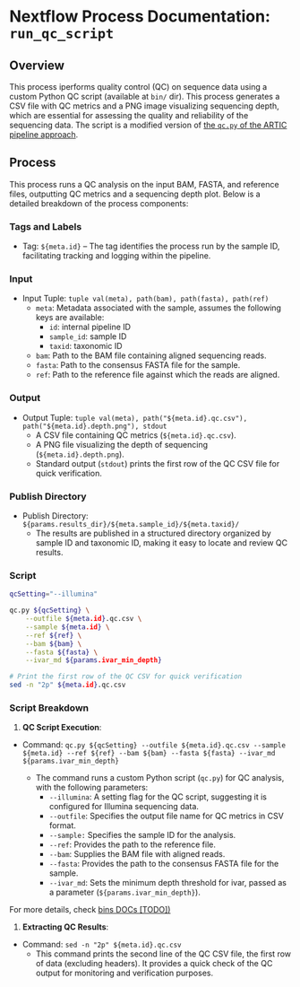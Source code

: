 # Nextflow Process Documentation: `run_qc_script`

## Overview

This process iperforms quality control (QC) on sequence data using a custom Python QC script (available at `bin/` dir). This process generates a CSV file with QC metrics and a PNG image visualizing sequencing depth, which are essential for assessing the quality and reliability of the sequencing data. The script is a modified version of [the `qc.py` of the ARTIC pipeline approach](https://gitlab.internal.sanger.ac.uk/malariagen1/ncov2019-artic-nf/-/blob/main/bin/qc.py?ref_type=heads).

## Process

This process runs a QC analysis on the input BAM, FASTA, and reference files, outputting QC metrics and a sequencing depth plot. Below is a detailed breakdown of the process components:

### Tags and Labels

- Tag: `${meta.id}` – The tag identifies the process run by the sample ID, facilitating tracking and logging within the pipeline.

### Input

- Input Tuple: `tuple val(meta), path(bam), path(fasta), path(ref)`
  - `meta`: Metadata associated with the sample, assumes the following keys  are available: 
    - `id`: internal pipeline ID
    - `sample_id`: sample ID
    - `taxid`: taxonomic ID
  - `bam`: Path to the BAM file containing aligned sequencing reads.
  - `fasta`: Path to the consensus FASTA file for the sample.
  - `ref`: Path to the reference file against which the reads are aligned.

### Output

- Output Tuple: `tuple val(meta), path("${meta.id}.qc.csv"), path("${meta.id}.depth.png"), stdout`
  - A CSV file containing QC metrics (`${meta.id}.qc.csv`).
  - A PNG file visualizing the depth of sequencing (`${meta.id}.depth.png`).
  - Standard output (`stdout`) prints the first row of the QC CSV file for quick verification.

### Publish Directory

- Publish Directory: `${params.results_dir}/${meta.sample_id}/${meta.taxid}/`
  - The results are published in a structured directory organized by sample ID and taxonomic ID, making it easy to locate and review QC results.

### Script

```bash
qcSetting="--illumina"

qc.py ${qcSetting} \
    --outfile ${meta.id}.qc.csv \
    --sample ${meta.id} \
    --ref ${ref} \
    --bam ${bam} \
    --fasta ${fasta} \
    --ivar_md ${params.ivar_min_depth}

# Print the first row of the QC CSV for quick verification
sed -n "2p" ${meta.id}.qc.csv
```

### Script Breakdown

1. **QC Script Execution**:

- Command: `qc.py ${qcSetting} --outfile ${meta.id}.qc.csv --sample ${meta.id} --ref ${ref} --bam ${bam} --fasta ${fasta} --ivar_md ${params.ivar_min_depth}`

  - The command runs a custom Python script (`qc.py`) for QC analysis, with the following parameters:
    - `--illumina`: A setting flag for the QC script, suggesting it is configured for Illumina sequencing data.
    - `--outfile`: Specifies the output file name for QC metrics in CSV format.
    - `--sample:` Specifies the sample ID for the analysis.
    - `--ref`: Provides the path to the reference file.
    - `--bam`: Supplies the BAM file with aligned reads.
    - `--fasta`: Provides the path to the consensus FASTA file for the sample.
    - `--ivar_md`: Sets the minimum depth threshold for ivar, passed as a parameter (`${params.ivar_min_depth}`).

For more details, check [bins DOCs [TODO])](TODO)

1. **Extracting QC Results**:

- Command: `sed -n "2p" ${meta.id}.qc.csv`
  - This command prints the second line of the QC CSV file, the first row of data (excluding headers). It provides a quick check of the QC output for monitoring and verification purposes.
